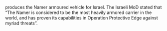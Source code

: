 produces the Namer armoured vehicle for Israel. The Israeli MoD stated that “The Namer is considered to be the most heavily armored carrier in the world, and has proven its capabilities in Operation Protective Edge against myriad threats”.